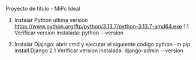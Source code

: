Proyecto de título - MiPc Ideal
1. Instalar  Python ultima version https://www.python.org/ftp/python/3.13.7/python-3.13.7-amd64.exe
1.1 Verificar version instalada: python --version

2. Instalar Djajngo: abrir cmd y ejecutar el siguiente codigo python -m pip install Django
2.1 Verificar version instalada: django-admin --version
